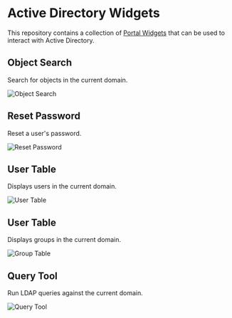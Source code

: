 # Active Directory Widgets

This repository contains a collection of [Portal Widgets](https://docs.powershelluniversal.com/portal/portal-widgets) that can be used to interact with Active Directory.

## Object Search

Search for objects in the current domain.

![Object Search](https://raw.githubusercontent.com/ironmansoftware/scripts/main/images/ActiveDirectory/ActiveDirectory.Widgets/Object%20Search.png)

## Reset Password

Reset a user's password.

![Reset Password](https://raw.githubusercontent.com/ironmansoftware/scripts/main/images/ActiveDirectory/ActiveDirectory.Widgets/Reset%20Password.png)

## User Table

Displays users in the current domain.

![User Table](https://raw.githubusercontent.com/ironmansoftware/scripts/main/images/ActiveDirectory/ActiveDirectory.Widgets/User%20Table.png)

## User Table

Displays groups in the current domain.

![Group Table](https://raw.githubusercontent.com/ironmansoftware/scripts/main/images/ActiveDirectory/ActiveDirectory.Widgets/Group%20Table.png)

## Query Tool

Run LDAP queries against the current domain.

![Query Tool](https://raw.githubusercontent.com/ironmansoftware/scripts/main/images/ActiveDirectory/ActiveDirectory.Widgets/Query%20Tool.png)